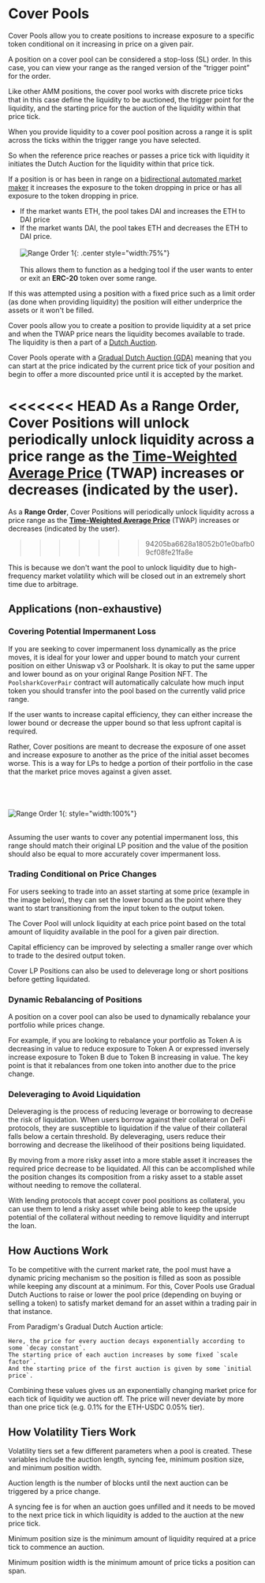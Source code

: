 # Cover Pools
<!-- Cover Position alongside Range Position -->
Cover Pools allow you to create positions to increase exposure to a specific token conditional on it increasing in price on a given pair.</br>

A position on a cover pool can be considered a stop-loss (SL) order. In this case, you can view your range as the ranged version of the “trigger point” for the order.

Like other AMM positions, the cover pool works with discrete price ticks that in this case define the liquidity to be auctioned, the trigger point for the liquidity, and the starting price for the auction of the liquidity within that price tick.

When you provide liquidity to a cover pool position across a range it is split across the ticks within the trigger range you have selected.

So when the reference price reaches or passes a price tick with liquidity it initiates the Dutch Auction for the liquidity within that price tick.

If a position is or has been in range on a [bidirectional automated market maker](https://docs.poolshark.fi/overview/glossary/#bidirectional-automated-market-maker) it increases the exposure to the token dropping in price or has all exposure to the token dropping in price.</br>

* If the market wants ETH, the pool takes DAI and increases the ETH to DAI price
* If the market wants DAI, the pool takes ETH and decreases the ETH to DAI price.
<br/><br/>
![Range Order 1](cover-vs-range.png){: .center style="width:75%"}
<br/><br/>
This allows them to function as a hedging tool if the user wants to enter or exit an **ERC-20** token over some range. 

If this was attempted using a position with a fixed price such as a limit order (as done when providing liquidity) the position will either underprice the assets or it won't be filled.

Cover pools allow you to create a position to provide liquidity at a set price and when the TWAP price nears the liquidity becomes available to trade. The liquidity is then a part of a [Dutch Auction](https://docs.poolshark.fi/overview/glossary/#dutch-auction).

Cover Pools operate with a [Gradual Dutch Auction (GDA)](https://www.paradigm.xyz/2022/04/gda) meaning that you can start at the price indicated by the current price tick of your position and begin to offer a more discounted price until it is accepted by the market.

<<<<<<< HEAD
As a **Range Order**, Cover Positions will unlock periodically unlock liquidity across a price range as the [**Time-Weighted Average Price**](https://docs.poolshark.fi/overview/glossary/#time-weighted-average-price-twap) (TWAP) increases or decreases (indicated by the user).
=======
As a **Range Order**, Cover Positions will periodically unlock liquidity across a price range as the [**Time-Weighted Average Price**](/docs/overview/glossary/#time-weighted-average-price-twap) (TWAP) increases or decreases (indicated by the user).
>>>>>>> 94205ba6628a18052b01e0bafb09cf08fe21fa8e

This is because we don't want the pool to unlock liquidity due to high-frequency market volatility which will be closed out in an extremely short time due to arbitrage.

## Applications (non-exhaustive)

### Covering Potential Impermanent Loss
<!-- add subtext below image -->
If you are seeking to cover impermanent loss dynamically as the price moves, it is ideal for your lower and upper bound to match your current position on either Uniswap v3 or Poolshark. It is okay to put the same upper and lower bound as on your original Range Position NFT. The `PoolsharkCoverPair` contract will automatically calculate how much input token you should transfer into the pool based on the currently valid price range.

If the user wants to increase capital efficiency, they can either increase the lower bound or decrease the upper bound so that less upfront capital is required.

Rather, Cover positions are meant to decrease the exposure of one asset and increase exposure to another as the price of the initial asset becomes worse. This is a way for LPs to hedge a portion of their portfolio in the case that the market price moves against a given asset.
</br></br></br><br/><br/>
![Range Order 1](cover_position.png){: style="width:100%"}
</br></br>

Assuming the user wants to cover any potential impermanent loss, this range should match their original LP position and the value of the position should also be equal to more accurately cover impermanent loss.

### Trading Conditional on Price Changes
For users seeking to trade into an asset starting at some price (example in the image below), they can set the lower bound as the point where they want to start transitioning from the input token to the output token. 

The Cover Pool will unlock liquidity at each price point based on the total amount of liquidity available in the pool for a given pair direction.

Capital efficiency can be improved by selecting a smaller range over which to trade to the desired output token.

Cover LP Positions can also be used to deleverage long or short positions before getting liquidated.

### Dynamic Rebalancing of Positions

A position on a cover pool can also be used to dynamically rebalance your portfolio while prices change.

For example, if you are looking to rebalance your portfolio as Token A is decreasing in value to reduce exposure to Token A or expressed inversely increase exposure to Token B due to Token B increasing in value. The key point is that it rebalances from one token into another due to the price change. 

### Deleveraging to Avoid Liquidation

Deleveraging is the process of reducing leverage or borrowing to decrease the risk of liquidation. When users borrow against their collateral on DeFi protocols, they are susceptible to liquidation if the value of their collateral falls below a certain threshold. By deleveraging, users reduce their borrowing and decrease the likelihood of their positions being liquidated.

By moving from a more risky asset into a more stable asset it increases the required price decrease to be liquidated. All this can be accomplished while the position changes its composition from a risky asset to a stable asset without needing to remove the collateral.

With lending protocols that accept cover pool positions as collateral, you can use them to lend a risky asset while being able to keep the upside potential of the collateral without needing to remove liquidity and interrupt the loan.


## How Auctions Work

To be competitive with the current market rate, the pool must have a dynamic pricing mechanism so the position is filled as soon as possible while keeping any discount at a minimum. For this, Cover Pools use Gradual Dutch Auctions to raise or lower the pool price (depending on buying or selling a token) to satisfy market demand for an asset within a trading pair in that instance.

From Paradigm's Gradual Dutch Auction article:
```
Here, the price for every auction decays exponentially according to some `decay constant`.
The starting price of each auction increases by some fixed `scale factor`.
And the starting price of the first auction is given by some `initial price`.
```

Combining these values gives us an exponentially changing market price for each tick of liquidity we auction off. The price will never deviate by more than one price tick (e.g. 0.1% for the ETH-USDC 0.05% tier).

## How Volatility Tiers Work

Volatility tiers set a few different parameters when a pool is created. These variables include the auction length, syncing fee, minimum position size, and minimum position width. 

Auction length is the number of blocks until the next auction can be triggered by a price change. 

A syncing fee is for when an auction goes unfilled and it needs to be moved to the next price tick in which liquidity is added to the auction at the new price tick. 

Minimum position size is the minimum amount of liquidity required at a price tick to commence an auction. 

Minimum position width is the minimum amount of price ticks a position can span.

<br/><br/>
